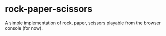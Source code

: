 # rock-paper-scissors
A simple implementation of rock, paper, scissors playable from the browser console (for now).
